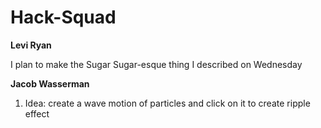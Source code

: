 # Hack-Squad
**Levi Ryan**

I plan to make the Sugar Sugar-esque thing I described on Wednesday







**Jacob Wasserman**

1. Idea: create a wave motion of particles and click on it to create ripple effect

